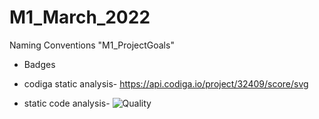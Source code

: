 # M1_March_2022
Naming Conventions "M1_ProjectGoals"
* Badges
* codiga static analysis-
https://api.codiga.io/project/32409/score/svg

* static code analysis-
![Quality](https://api.codiga.io/project/32409/status/svg)
